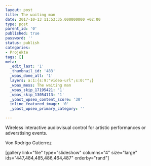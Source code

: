 ```yaml
---
layout: post
title: The waiting man
date: 2017-10-13 11:53:35.000000000 +02:00
type: post
parent_id: '0'
published: true
password: ''
status: publish
categories:
- Projekte
tags: []
meta:
  _edit_last: '1'
  _thumbnail_id: '483'
  _wpas_done_all: '1'
  layers: a:1:{s:9:"video-url";s:0:"";}
  _wpas_mess: The waiting man
  _wpas_skip_17195421: '1'
  _wpas_skip_13054113: '1'
  _yoast_wpseo_content_score: '30'
  inline_featured_image: '0'
  _yoast_wpseo_primary_category: ''

---
```

<p>
				Wireless interactive audiovisual control for artistic performances or adverstising events.</p>
<p>Von Rodrigo Gutierrez</p>
<p><!--more--></p>
<p>[gallery link="file" type="slideshow" columns="4" size="large" ids="447,484,485,486,464,487" orderby="rand"]		</p>
